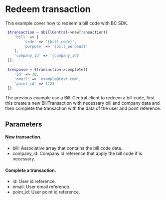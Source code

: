 # Redeem transaction

This example cover how to redeem a bill code with BC SDK.

```php
 $transaction = $billCentral->newTransaction([
    'bill' => [
        'code' => '{bill_code}',
        'purpose' => '{bill_purpous}'
    ],
    'company_id' => '{company_id}'
 ]);
 
 $response = $transaction->complete([
    'id' => 30,
    'email' => 'example@test.com',
    'point_id' => 1223
 ])
```
The previous example use a Bill-Central client to redeem a bill code, first this create 
a new BillTransaction with necessary bill and company data and then complete the transaction with
the data of the user and point reference.

## Parameters

#### New transaction.

- bill: Associative array that contains the bill code data.
- company_id: Company id reference that apply the bill code if is necessary.

#### Complete a transaction.

- id: User id reference.
- email: User email reference.
- point_id: User point id reference.
